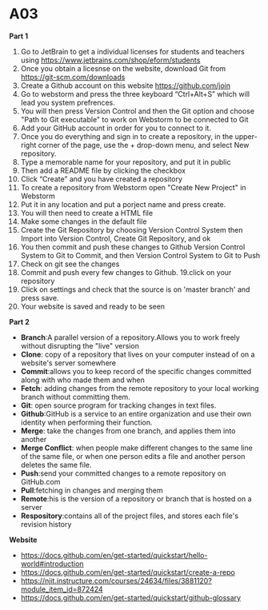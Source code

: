 # A03
**Part 1**
1. Go to JetBrain to get a individual licenses for students and teachers using https://www.jetbrains.com/shop/eform/students
2. Once you obtain a licesnse on the website, download Git from https://git-scm.com/downloads  
3. Create a Github account on this website https://github.com/join
4. Go to webstorm and press the three keyboard “Ctrl+Alt+S” which will lead you system prefrences.
5. You will then press Version Control and then the Git option and choose "Path to Git executable" to work on Webstorm to be connected to Git
6. Add your GitHub account in order for you to connect to it.
7. Once you do everything and sign in to create a  repository, in the upper-right corner of the page, use the + drop-down menu, and select New repository.
8. Type a memorable name for your repository, and put it in public
9. Then add a README file by clicking the checkbox
10. Click “Create” and you have created a repository
11. To create a repository from Webstorm open "Create New Project" in Webstorm
12. Put it in any location and put a porject name and press create.
13. You will then need to create a HTML file
14. Make some changes in the default file
15. Create the Git Repository by choosing Version Control System then Import into Version Control, Create Git Repository, and ok
16. You then commit and push these changes to Github Version Control System to Git to Commit, and then Version Control System to Git to Push
17. Check on git see the changes
18. Commit and push every few changes to Github.
19.click on your repository
20. Click on settings and check that the source is on 'master branch' and press save.
21. Your website is saved and ready to be seen

**Part 2**
- **Branch**:A parallel version of a repository.Allows you to work freely without disrupting the "live" version
- **Clone**: copy of a repository that lives on your computer instead of on a website's server somewhere
- **Commit**:allows you to keep record of the specific changes committed along with who made them and when
- **Fetch**: adding changes from the remote repository to your local working branch without committing them.
- **Git**: open source program for tracking changes in text files.
- **Github**:GitHub is a service to an entire organization and use their own identity when performing their function.
- **Merge**: take the changes from one branch, and applies them into another
- **Merge Conflict**: when people make different changes to the same line of the same file, or when one person edits a file and another person deletes the same file. 
- **Push**:send your committed changes to a remote repository on GitHub.com
- **Pull**:fetching in changes and merging them
- **Remote**:his is the version of a repository or branch that is hosted on a server
- **Respository**:contains all of the project files, and stores each file's revision history

**Website**
- https://docs.github.com/en/get-started/quickstart/hello-world#introduction
- https://docs.github.com/en/get-started/quickstart/create-a-repo
- https://njit.instructure.com/courses/24634/files/3881120?module_item_id=872424
- https://docs.github.com/en/get-started/quickstart/github-glossary
